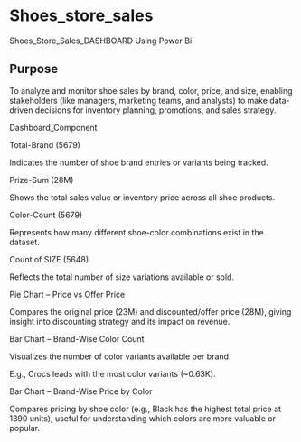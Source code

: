 # Shoes_store_sales
Shoes_Store_Sales_DASHBOARD Using Power Bi  

## Purpose
To analyze and monitor shoe sales by brand, color, price, and size, enabling stakeholders (like managers, marketing teams, and analysts) to make data-driven decisions for inventory planning, promotions, and sales strategy.   

Dashboard_Component

Total-Brand (5679)  


Indicates the number of shoe brand entries or variants being tracked.  


Prize-Sum (28M)  


Shows the total sales value or inventory price across all shoe products.  


Color-Count (5679)  


Represents how many different shoe-color combinations exist in the dataset.  


Count of SIZE (5648)  


Reflects the total number of size variations available or sold.  


Pie Chart – Price vs Offer Price  


Compares the original price (23M) and discounted/offer price (28M), giving insight into discounting strategy and its impact on revenue.  


Bar Chart – Brand-Wise Color Count  


Visualizes the number of color variants available per brand.  


E.g., Crocs leads with the most color variants (~0.63K).  


Bar Chart – Brand-Wise Price by Color  


Compares pricing by shoe color (e.g., Black has the highest total price at 1390 units), useful for understanding which colors are more valuable or popular.



